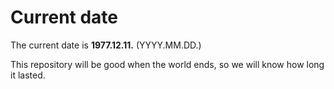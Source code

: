 # Current date

The current date is **1977.12.11.** (YYYY.MM.DD.)

This repository will be good when the world ends, so we will know how long it lasted.